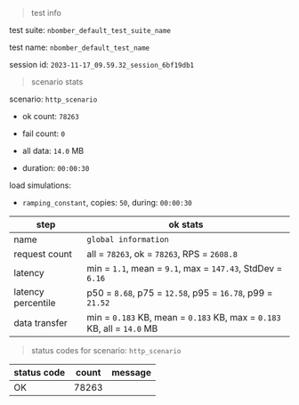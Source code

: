 > test info

test suite: `nbomber_default_test_suite_name`

test name: `nbomber_default_test_name`

session id: `2023-11-17_09.59.32_session_6bf19db1`

> scenario stats

scenario: `http_scenario`

  - ok count: `78263`

  - fail count: `0`

  - all data: `14.0` MB

  - duration: `00:00:30`

load simulations:

  - `ramping_constant`, copies: `50`, during: `00:00:30`

|step|ok stats|
|---|---|
|name|`global information`|
|request count|all = `78263`, ok = `78263`, RPS = `2608.8`|
|latency|min = `1.1`, mean = `9.1`, max = `147.43`, StdDev = `6.16`|
|latency percentile|p50 = `8.68`, p75 = `12.58`, p95 = `16.78`, p99 = `21.52`|
|data transfer|min = `0.183` KB, mean = `0.183` KB, max = `0.183` KB, all = `14.0` MB|


> status codes for scenario: `http_scenario`

|status code|count|message|
|---|---|---|
|OK|78263||


